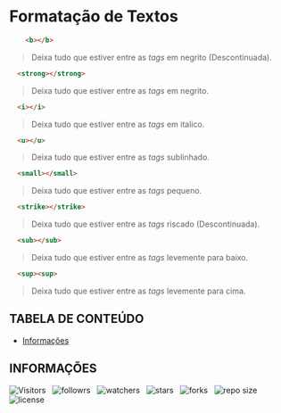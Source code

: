 <!-- TITLE -->
# Formatação de Textos

```html
    <b></b>
```

> Deixa tudo que estiver entre as *tags* em negrito (Descontinuada).

```html
  <strong></strong>
```

  > Deixa tudo que estiver entre as *tags* em negrito.

```html
  <i></i>
```

> Deixa tudo que estiver entre as *tags* em italico.

```html
  <u></u>
```

> Deixa tudo que estiver entre as *tags* sublinhado.

```html
  <small></small>
```

> Deixa tudo que estiver entre as *tags* pequeno.

```html
  <strike></strike>
```

> Deixa tudo que estiver entre as *tags* riscado (Descontinuada).

```html
  <sub></sub>
```

> Deixa tudo que estiver entre as *tags* levemente para baixo.

```html
  <sup><sup>
```

> Deixa tudo que estiver entre as *tags* levemente para cima.

<!-- TABLE OF CONTENTS -->
## TABELA DE CONTEÚDO

<!-- - [Vista por cima](#vista-por-cima) -->
<!--  - [Foto da tela](#foto-da-tela) -->
<!--  - [Links](#links) -->
<!-- - [Meu processo](#meu-processo) -->
<!--  - [Contruido com](#construido-com) -->
<!--  - [O que aprendi](#o-que-aprendi) -->
<!--  - [Desenvolvimento contínuo](#desenvolvimento-contínuo) -->
<!--  - [Recusos úteis](#recursos-úteis) -->
<!-- - [Autor](#autor) -->
<!-- - [Agradecimentos](#agradecimentos) -->
- [Informações](#informações)

<!-- OVERVIEW -->
<!-- ## VISTA POR CIMA -->

<!-- SCREENSHOT -->
<!-- ### FOTO DA TELA -->

<!-- LINKS -->
<!-- ### LINKS -->

<!-- MY PROCESS -->
<!-- ## MEU PROCESSO -->

<!-- BUILT WITH -->
<!-- ### CONSTRUIDO COM -->

<!-- WHAT I LEARNED -->
<!-- ### O QUE APRENDI -->

<!-- CONTINUED DEVELOPMENT -->
<!-- ### DESENVOLVIMENTO CONTÍNUO -->

<!-- USEFUL RESOURCES -->
<!-- ### RECURSOS ÚTEIS -->

<!-- AUTHOR -->
<!-- ## AUTOR -->

<!-- ACKNOWLEDGMENTS -->
<!-- ## AGRADECIMENTOS -->

<!-- INFORMATION -->
## INFORMAÇÕES

![Visitors](https://api.visitorbadge.io/api/visitors?path=Devsgeeknerd%2Ffor-de-tex&label=Visitantes&labelColor=%23f9e64f&countColor=%23008000&style=plastic "Total de Visitas")
&nbsp;
![followrs](https://img.shields.io/github/followers/Devsgeeknerd?style=plastic&label=SEGUIDORES&labelColor=f9e64f "Total de Seguidores")
&nbsp;
![watchers](https://img.shields.io/github/watchers/Devsgeeknerd/for-de-tex?style=plastic&label=OBSERVADORES&labelColor=f9e64f "Total de Observadores")
&nbsp;
![stars](https://img.shields.io/github/stars/Devsgeeknerd/for-de-tex?style=plastic&label=ESTRELAS&labelColor=f9e64f "Total de Estrelas Recebidas")
&nbsp;
![forks](https://img.shields.io/github/forks/Devsgeeknerd/for-de-tex?style=plastic&label=BIFURCAÇÕES&labelColor=f9e64f "Total de Bifurcações")
&nbsp;
![repo size](https://img.shields.io/github/repo-size/Devsgeeknerd/for-de-tex?style=plastic&label=TAMANHO&labelColor=f9e64f "Tamanho do Repositório")
&nbsp;
![license](https://img.shields.io/github/license/Devsgeeknerd/for-de-tex?style=plastic&label=LICENÇA&labelColor=f9e64f "Licença do Repositório")
